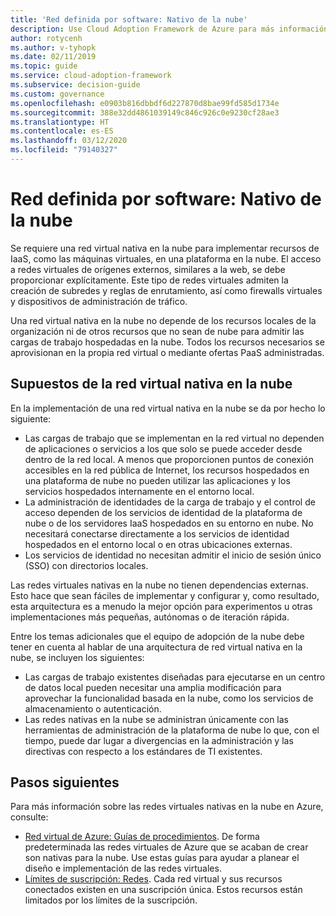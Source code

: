 ```yaml
---
title: 'Red definida por software: Nativo de la nube'
description: Use Cloud Adoption Framework de Azure para más información sobre las redes virtuales nativas en la nube que son necesarias para la implementación de máquinas virtuales en la nube.
author: rotycenh
ms.author: v-tyhopk
ms.date: 02/11/2019
ms.topic: guide
ms.service: cloud-adoption-framework
ms.subservice: decision-guide
ms.custom: governance
ms.openlocfilehash: e0903b816dbbdf6d227870d8bae99fd585d1734e
ms.sourcegitcommit: 388e32dd4861039149c846c926c0e9230cf28ae3
ms.translationtype: HT
ms.contentlocale: es-ES
ms.lasthandoff: 03/12/2020
ms.locfileid: "79140327"
---
```

# <a name="software-defined-networking-cloud-native"></a>Red definida por software: Nativo de la nube

Se requiere una red virtual nativa en la nube para implementar recursos de IaaS, como las máquinas virtuales, en una plataforma en la nube. El acceso a redes virtuales de orígenes externos, similares a la web, se debe proporcionar explícitamente. Este tipo de redes virtuales admiten la creación de subredes y reglas de enrutamiento, así como firewalls virtuales y dispositivos de administración de tráfico.

Una red virtual nativa en la nube no depende de los recursos locales de la organización ni de otros recursos que no sean de nube para admitir las cargas de trabajo hospedadas en la nube. Todos los recursos necesarios se aprovisionan en la propia red virtual o mediante ofertas PaaS administradas.

## <a name="cloud-native-assumptions"></a>Supuestos de la red virtual nativa en la nube

En la implementación de una red virtual nativa en la nube se da por hecho lo siguiente:

- Las cargas de trabajo que se implementan en la red virtual no dependen de aplicaciones o servicios a los que solo se puede acceder desde dentro de la red local. A menos que proporcionen puntos de conexión accesibles en la red pública de Internet, los recursos hospedados en una plataforma de nube no pueden utilizar las aplicaciones y los servicios hospedados internamente en el entorno local.
- La administración de identidades de la carga de trabajo y el control de acceso dependen de los servicios de identidad de la plataforma de nube o de los servidores IaaS hospedados en su entorno en nube. No necesitará conectarse directamente a los servicios de identidad hospedados en el entorno local o en otras ubicaciones externas.
- Los servicios de identidad no necesitan admitir el inicio de sesión único (SSO) con directorios locales.

Las redes virtuales nativas en la nube no tienen dependencias externas. Esto hace que sean fáciles de implementar y configurar y, como resultado, esta arquitectura es a menudo la mejor opción para experimentos u otras implementaciones más pequeñas, autónomas o de iteración rápida.

Entre los temas adicionales que el equipo de adopción de la nube debe tener en cuenta al hablar de una arquitectura de red virtual nativa en la nube, se incluyen los siguientes:

- Las cargas de trabajo existentes diseñadas para ejecutarse en un centro de datos local pueden necesitar una amplia modificación para aprovechar la funcionalidad basada en la nube, como los servicios de almacenamiento o autenticación.
- Las redes nativas en la nube se administran únicamente con las herramientas de administración de la plataforma de nube lo que, con el tiempo, puede dar lugar a divergencias en la administración y las directivas con respecto a los estándares de TI existentes.

## <a name="next-steps"></a>Pasos siguientes

Para más información sobre las redes virtuales nativas en la nube en Azure, consulte:

- [Red virtual de Azure: Guías de procedimientos](https://docs.microsoft.com/azure/virtual-network/virtual-network-vnet-plan-design-arm). De forma predeterminada las redes virtuales de Azure que se acaban de crear son nativas para la nube. Use estas guías para ayudar a planear el diseño e implementación de las redes virtuales.
- [Límites de suscripción: Redes](https://docs.microsoft.com/azure/azure-subscription-service-limits?toc=/azure/virtual-network/toc.json#networking-limits). Cada red virtual y sus recursos conectados existen en una suscripción única. Estos recursos están limitados por los límites de la suscripción.
